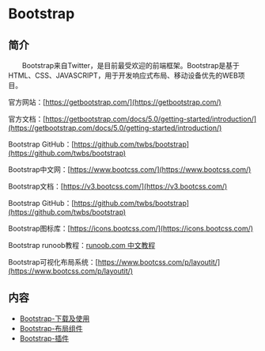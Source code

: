 # Bootstrap

## 简介
&#8195;&#8195;Bootstrap来自Twitter，是目前最受欢迎的前端框架。Bootstrap是基于HTML、CSS、JAVASCRIPT，用于开发响应式布局、移动设备优先的WEB项目。

官方网站：[https://getbootstrap.com/](https://getbootstrap.com/)

官方文档：[https://getbootstrap.com/docs/5.0/getting-started/introduction/](https://getbootstrap.com/docs/5.0/getting-started/introduction/)

Bootstrap GitHub：[https://github.com/twbs/bootstrap](https://github.com/twbs/bootstrap)

Bootstrap中文网：[https://www.bootcss.com/](https://www.bootcss.com/)

Bootstrap文档：[https://v3.bootcss.com/](https://v3.bootcss.com/)

Bootstrap GitHub：[https://github.com/twbs/bootstrap](https://github.com/twbs/bootstrap)

Bootstrap图标库：[https://icons.bootcss.com/](https://icons.bootcss.com/)

Bootstrap runoob教程：[runoob.com 中文教程](https://www.runoob.com/bootstrap/bootstrap-environment-setup.html)

Bootstrap可视化布局系统：[https://www.bootcss.com/p/layoutit/](https://www.bootcss.com/p/layoutit/)

## 内容
- [Bootstrap-下载及使用](https://ebook.big1000.com/15-HTML+CSS+JavaScript/04-Bootstrap/01-Bootstrap-%E4%B8%8B%E8%BD%BD%E5%8F%8A%E4%BD%BF%E7%94%A8.html)
- [Bootstrap-布局组件](https://ebook.big1000.com/15-HTML+CSS+JavaScript/04-Bootstrap/02-Bootstrap-%E5%B8%83%E5%B1%80%E7%BB%84%E4%BB%B6.html)
- [Bootstrap-插件](https://ebook.big1000.com/15-HTML+CSS+JavaScript/04-Bootstrap/03-Bootstrap-%E6%8F%92%E4%BB%B6.html)
